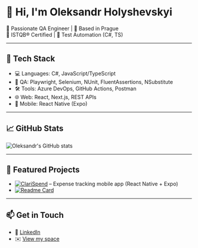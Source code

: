 # 👋 Hi, I'm Oleksandr Holyshevskyi

🎯 Passionate QA Engineer | 📍 Based in Prague  
💼 ISTQB® Certified | 🤖 Test Automation (C#, TS)

---

## 🚀 Tech Stack
- 💻 Languages: C#, JavaScript/TypeScript
- 🧪 QA: Playwright, Selenium, NUnit, FluentAssertions, NSubstitute
- 🛠️ Tools: Azure DevOps, GitHub Actions, Postman
- 🌐 Web: React, Next.js, REST APIs
- 📱 Mobile: React Native (Expo)

---

## 📈 GitHub Stats
![Oleksandr's GitHub stats](https://github-readme-stats.vercel.app/api?username=o-holyshevskyi&show_icons=true&theme=ambient_gradient)

---

## 📌 Featured Projects
- [![ClariSpend](https://github-readme-stats.vercel.app/api/pin/?username=ClariSpend&repo=clari-spend-backend)](https://github.com/clari-spend-backend) – Expense tracking mobile app (React Native + Expo)
- [![Readme Card](https://github-readme-stats.vercel.app/api/pin/?username=o-holyshevskyi&repo=oh-blog)](https://github.com/o-holyshevskyi/oh-blog)

---

## 📫 Get in Touch
- 🔗 [LinkedIn](https://www.linkedin.com/in/oleksandr-holyshevskyi)
- ✉️ [View my space](https://oholyshevskyi.com/)
